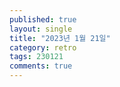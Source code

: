 ```yaml
---
published: true
layout: single
title: "2023년 1월 21일"
category: retro
tags: 230121
comments: true
---
```


